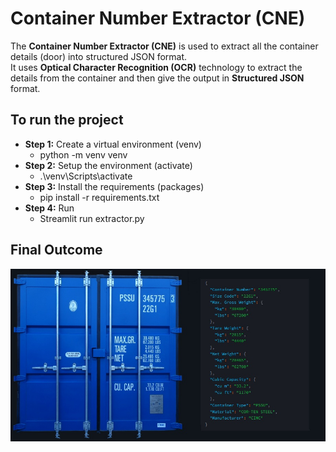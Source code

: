# Container Number Extractor (CNE)
The **Container Number Extractor (CNE)** is used to extract all the container details (door) into structured JSON format.<br> It uses  **Optical Character Recognition (OCR)** technology to extract the details from the container and then give the output in **Structured JSON** format.

## To run the project

- **Step 1:** Create a virtual environment (venv)
   + python -m venv venv
- **Step 2:** Setup the environment (activate)
   + .\venv\Scripts\activate
- **Step 3:** Install the requirements (packages)
   + pip install -r requirements.txt
- **Step 4:** Run
   + Streamlit run extractor.py  
  



## Final Outcome

![screenshot](images/image.jpg)
